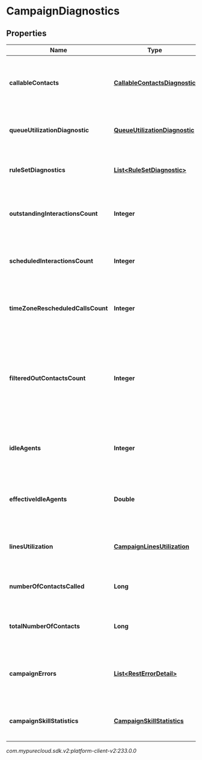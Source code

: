 # CampaignDiagnostics


## Properties

| Name | Type | Description | Notes |
| ------------ | ------------- | ------------- | ------------- |
| **callableContacts** | [**CallableContactsDiagnostic**](CallableContactsDiagnostic) | Campaign properties that can impact which contacts are callable |  [optional] |
| **queueUtilizationDiagnostic** | [**QueueUtilizationDiagnostic**](QueueUtilizationDiagnostic) | Information regarding the campaign's queue |  [optional] |
| **ruleSetDiagnostics** | [**List&lt;RuleSetDiagnostic&gt;**](RuleSetDiagnostic) | Information regarding the campaign's rule sets |  [optional] |
| **outstandingInteractionsCount** | **Integer** | Current number of outstanding interactions on the campaign |  [optional] |
| **scheduledInteractionsCount** | **Integer** | Current number of scheduled interactions on the campaign |  [optional] |
| **timeZoneRescheduledCallsCount** | **Integer** | Current number of time zone rescheduled calls on the campaign |  [optional] |
| **filteredOutContactsCount** | **Integer** | Number of contacts that don't match filter. This is currently supported only for Campaigns with dynamic filter on. |  [optional] |
| **idleAgents** | **Integer** | Information regarding the campaign's available agents. |  [optional] |
| **effectiveIdleAgents** | **Double** | Information regarding the campaign's effective available agents. |  [optional] |
| **linesUtilization** | [**CampaignLinesUtilization**](CampaignLinesUtilization) | Information on the campaign's lines utilization. |  [optional] |
| **numberOfContactsCalled** | **Long** | Number of contacts called during the campaign. |  [optional] |
| **totalNumberOfContacts** | **Long** | Total number of contacts in the campaign. |  [optional] |
| **campaignErrors** | [**List&lt;RestErrorDetail&gt;**](RestErrorDetail) | A list of current error conditions associated with the campaign. |  [optional] |
| **campaignSkillStatistics** | [**CampaignSkillStatistics**](CampaignSkillStatistics) | Information regarding the campaign's skills |  [optional] |




_com.mypurecloud.sdk.v2:platform-client-v2:233.0.0_
